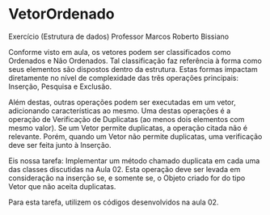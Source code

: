 # VetorOrdenado
Exercício (Estrutura de dados) Professor Marcos Roberto Bissiano

Conforme visto em aula, os vetores podem ser classificados como Ordenados e Não Ordenados. Tal classificação faz referência à forma como seus elementos são dispostos dentro da estrutura. Estas formas impactam diretamente no nível de complexidade das três operações principais: Inserção, Pesquisa e Exclusão.

Além destas, outras operações podem ser executadas em um vetor, adicionando características ao mesmo. Uma destas operações é a operação de Verificação de Duplicatas (ao menos dois elementos com mesmo valor). Se um Vetor permite duplicatas, a operação citada não é relevante. Porém, quando um Vetor não permite duplicatas, uma verificação deve ser feita junto à Inserção.

Eis nossa tarefa: Implementar um método chamado duplicata em cada uma das classes discutidas na Aula 02. Esta operação deve ser levada em consideração na inserção se, e somente se, o Objeto criado for do tipo Vetor que não aceita duplicatas.

Para esta tarefa, utilizem os códigos desenvolvidos na aula 02.
